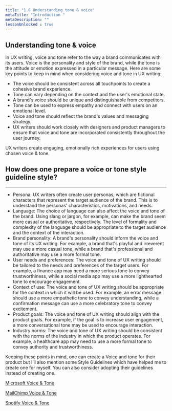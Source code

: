 ```yaml
---
title: "1.6 Understanding tone & voice"
metaTitle: "Introduction "
metaDescription: ""
lessonUnlocked : true
---
```



## Understanding tone & voice

In UX writing, voice and tone refer to the way a brand communicates with its users. Voice is the personality and style of the brand, while the tone is the attitude or emotion expressed in a particular message. Here are some key points to keep in mind when considering voice and tone in UX writing:

- The voice should be consistent across all touchpoints to create a cohesive brand experience.
- Tone can vary depending on the context and the user's emotional state.
- A brand's voice should be unique and distinguishable from competitors.
- Tone can be used to express empathy and connect with users on an emotional level.
- Voice and tone should reflect the brand's values and messaging strategy.
- UX writers should work closely with designers and product managers to ensure that voice and tone are incorporated consistently throughout the user journey.

UX writers create engaging, emotionally rich experiences for users using chosen voice & tone.

## How does one prepare a voice or tone style guideline style?

---

- Persona: UX writers often create user personas, which are fictional characters that represent the target audience of the brand. This is to understand the personas' characteristics, motivations, and needs.
- Language: The choice of language can also affect the voice and tone of the brand. Using slang or jargon, for example, can make the brand seem more casual or authoritative, respectively. The level of formality and complexity of the language should be appropriate to the target audience and the context of the interaction.
- Brand personality: A brand's personality should inform the voice and tone of its UX writing. For example, a brand that's playful and irreverent may use a more casual tone, while a brand that's professional and authoritative may use a more formal tone.
- User needs and preferences: The voice and tone of UX writing should be tailored to the needs and preferences of the target users. For example, a finance app may need a more serious tone to convey trustworthiness, while a social media app may use a more lighthearted tone to encourage engagement.
- Context of use: The voice and tone of UX writing should be appropriate for the context in which it will be used. For example, an error message should use a more empathetic tone to convey understanding, while a confirmation message can use a more celebratory tone to convey excitement.
- Product goals: The voice and tone of UX writing should align with the product goals. For example, if the goal is to increase user engagement, a more conversational tone may be used to encourage interaction.
- Industry norms: The voice and tone of UX writing should be consistent with the norms of the industry in which the product operates. For example, a healthcare app may need to use a more formal tone to convey authority and trustworthiness.

Keeping these points in mind, one can create a Voice and tone for their product but I’ll also mention some Style Guidelines which have helped me to create one for myself. You can also consider adopting their guidelines instead of creating one.

[Microsoft Voice & Tone](https://learn.microsoft.com/en-us/style-guide/brand-voice-above-all-simple-human)

[MailChimp Voice & Tone](https://styleguide.mailchimp.com/voice-and-tone/)

[Spotify Voice & Tone](https://spotify.design/article/designing-for-voice)